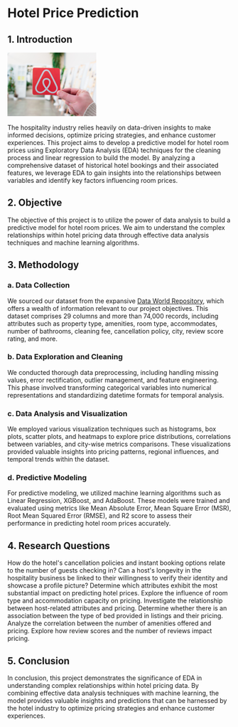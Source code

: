 # Hotel Price Prediction
 
## 1. Introduction

![](https://github.com/sarayusoma2812/Hotel-Price-Prediction/blob/main/image.png)

The hospitality industry relies heavily on data-driven insights to make informed decisions, optimize pricing strategies, and enhance customer experiences. This project aims to develop a predictive model for hotel room prices using Exploratory Data Analysis (EDA) techniques for the cleaning process and linear regression to build the model. By analyzing a comprehensive dataset of historical hotel bookings and their associated features, we leverage EDA to gain insights into the relationships between variables and identify key factors influencing room prices.

## 2. Objective

The objective of this project is to utilize the power of data analysis to build a predictive model for hotel room prices. We aim to understand the complex relationships within hotel pricing data through effective data analysis techniques and machine learning algorithms.

## 3. Methodology

### a. Data Collection
We sourced our dataset from the expansive [Data World Repository](https://data.world/), which offers a wealth of information relevant to our project objectives. This dataset comprises 29 columns and more than 74,000 records, including attributes such as property type, amenities, room type, accommodates, number of bathrooms, cleaning fee, cancellation policy, city, review score rating, and more.

### b. Data Exploration and Cleaning

We conducted thorough data preprocessing, including handling missing values, error rectification, outlier management, and feature engineering. This phase involved transforming categorical variables into numerical representations and standardizing datetime formats for temporal analysis.

### c. Data Analysis and Visualization

We employed various visualization techniques such as histograms, box plots, scatter plots, and heatmaps to explore price distributions, correlations between variables, and city-wise metrics comparisons. These visualizations provided valuable insights into pricing patterns, regional influences, and temporal trends within the dataset.

### d. Predictive Modeling

For predictive modeling, we utilized machine learning algorithms such as Linear Regression, XGBoost, and AdaBoost. These models were trained and evaluated using metrics like Mean Absolute Error, Mean Square Error (MSR), Root Mean Squared Error (RMSE), and R2 score to assess their performance in predicting hotel room prices accurately.

## 4. Research Questions

How do the hotel's cancellation policies and instant booking options relate to the number of guests checking in?
Can a host's longevity in the hospitality business be linked to their willingness to verify their identity and showcase a profile picture?
Determine which attributes exhibit the most substantial impact on predicting hotel prices.
Explore the influence of room type and accommodation capacity on pricing.
Investigate the relationship between host-related attributes and pricing.
Determine whether there is an association between the type of bed provided in listings and their pricing.
Analyze the correlation between the number of amenities offered and pricing.
Explore how review scores and the number of reviews impact pricing.

## 5. Conclusion

In conclusion, this project demonstrates the significance of EDA in understanding complex relationships within hotel pricing data. By combining effective data analysis techniques with machine learning, the model provides valuable insights and predictions that can be harnessed by the hotel industry to optimize pricing strategies and enhance customer experiences.
